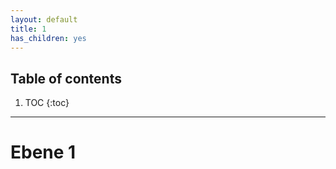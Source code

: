 ```yaml
---
layout: default
title: 1
has_children: yes
---
```


## Table of contents

1. TOC
{:toc}

---


# Ebene 1
